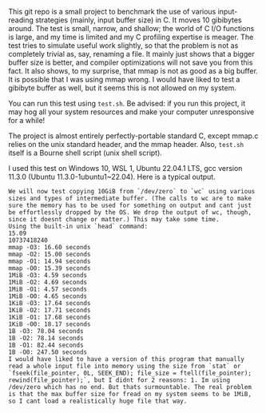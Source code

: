 This git repo is a small project to benchmark the use of various input-reading strategies (mainly, input buffer size) in C. It moves 10 gibibytes around. The test is small, narrow, and shallow; the world of C I/O functions is large, and my time is limited and my C profiling expertise is meager. The test tries to simulate useful work slightly, so that the problem is not as completely trivial as, say, renaming a file. It mainly just shows that a bigger buffer size is better, and compiler optimizations will not save you from this fact. It also shows, to my surprise, that mmap is not as good as a big buffer. It is possible that I was using mmap wrong. I would have liked to test a gibibyte buffer as well, but it seems this is not allowed on my system.

You can run this test using `test.sh`. Be advised: if you run this project, it may hog all your system resources and make your computer unresponsive for a while!

The project is almost entirely perfectly-portable standard C, except mmap.c relies on the unix standard header, and the mmap header. Also, `test.sh` itself is a Bourne shell script (unix shell script).

I used this test on Windows 10, WSL 1, Ubuntu 22.04.1 LTS, gcc version 11.3.0 (Ubuntu 11.3.0-1ubuntu1~22.04). Here is a typical output.

```
We will now test copying 10GiB from `/dev/zero` to `wc` using various sizes and types of intermediate buffer. (The calls to wc are to make sure the memory has to be used for something on output and cant just be effortlessly dropped by the OS. We drop the output of wc, though, since it doesnt change or matter.) This may take some time.
Using the built-in unix `head` command:
15.09
10737418240
mmap -O3: 16.60 seconds
mmap -O2: 15.00 seconds
mmap -O1: 14.94 seconds
mmap -O0: 15.39 seconds
1MiB -O3: 4.59 seconds
1MiB -O2: 4.69 seconds
1MiB -O1: 4.57 seconds
1MiB -O0: 4.65 seconds
1KiB -O3: 17.64 seconds
1KiB -O2: 17.71 seconds
1KiB -O1: 17.68 seconds
1KiB -O0: 18.17 seconds
1B -O3: 78.04 seconds
1B -O2: 78.14 seconds
1B -O1: 82.44 seconds
1B -O0: 247.50 seconds
I would have liked to have a version of this program that manually read a whole input file into memory using the size from `stat` or `fseek(file_pointer, 0L, SEEK_END); file_size = ftell(file_pointer); rewind(file_pointer);`, but I didnt for 2 reasons: 1. Im using /dev/zero which has no end. But thats surmountable. The real problem is that the max buffer size for fread on my system seems to be 1MiB, so I cant load a realistically huge file that way.
```
